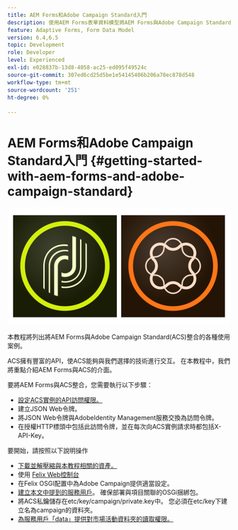 ```yaml
---
title: AEM Forms和Adobe Campaign Standard入門
description: 使用AEM Forms表單資料模型將AEM Forms與Adobe Campaign Standard整合，以獲取ACS活動簡介資訊等。
feature: Adaptive Forms, Form Data Model
version: 6.4,6.5
topic: Development
role: Developer
level: Experienced
exl-id: e028837b-13d8-4058-ac25-ed095f49524c
source-git-commit: 307ed6cd25d5be1e54145406b206a78ec878d548
workflow-type: tm+mt
source-wordcount: '251'
ht-degree: 0%

---
```


# AEM Forms和Adobe Campaign Standard入門 {#getting-started-with-aem-forms-and-adobe-campaign-standard}

![形式化](assets/helpx-cards-forms.png)

本教程將列出將AEM Forms與Adobe Campaign Standard(ACS)整合的各種使用案例。

ACS擁有豐富的API，使ACS能夠與我們選擇的技術進行交互。 在本教程中，我們將重點介紹AEM Forms與ACS的介面。

要將AEM Forms與ACS整合，您需要執行以下步驟：

* [設定ACS實例的API訪問權限。](https://experienceleague.adobe.com/docs/campaign-standard/using/working-with-apis/get-started-apis.html?lang=en)
* 建立JSON Web令牌。
* 將JSON Web令牌與AdobeIdentity Management服務交換為訪問令牌。
* 在授權HTTP標頭中包括此訪問令牌，並在每次向ACS實例請求時都包括X-API-Key。

要開始，請按照以下說明操作

* [下載並解壓縮與本教程相關的資產。](assets/aem-forms-and-acs-bundles.zip)
* 使用 [Felix Web控制台](http://localhost:4502/system/console/bundles)
* 在Felix OSGI配置中為Adobe Campaign提供適當設定。
* [建立本文中提到的服務用戶](/help/forms/adaptive-forms/service-user-tutorial-develop.md)。 確保部署與項目關聯的OSGi捆綁包。
* 將ACS私鑰儲存在etc/key/campaign/private.key中。 您必須在etc/key下建立名為campaign的資料夾。
* [為服務用戶「data」提供對市場活動資料夾的讀取權限。](http://localhost:4502/useradmin)
